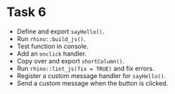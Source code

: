 # Task 6

* Define and export `sayHello()`.
* Run `rhino::build_js()`.
* Test function in console.
* Add an `onclick` handler.
* Copy over and export `shortColumn()`.
* Run `rhino::lint_js(fix = TRUE)` and fix errors.
* Register a custom message handler for `sayHello()`.
* Send a custom message when the button is clicked.
